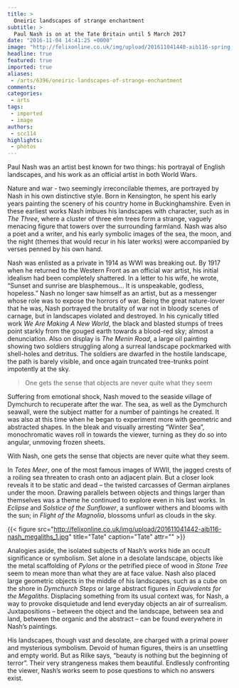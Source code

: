 ```yaml
---
title: >
  Oneiric landscapes of strange enchantment
subtitle: >
  Paul Nash is on at the Tate Britain until 5 March 2017
date: "2016-11-04 14:41:25 +0000"
image: "http://felixonline.co.uk/img/upload/201611041440-aib116-spring_in_the_trenches_ridge_wood_1.jpg"
headline: true
featured: true
imported: true
aliases:
 - /arts/6396/oneiric-landscapes-of-strange-enchantment
comments:
categories:
 - arts
tags:
 - imported
 - image
authors:
 - scc114
highlights:
 - photos
---
```


Paul Nash was an artist best known for two things: his portrayal of English landscapes, and his work as an official artist in both World Wars.

Nature and war - two seemingly irreconcilable themes, are portrayed by Nash in his own distinctive style. Born in Kensington, he spent his early years painting the scenery of his country home in Buckinghamshire. Even in these earliest works Nash imbues his landscapes with character, such as in _The Three_, where a cluster of three elm trees form a strange, vaguely menacing figure that towers over the surrounding farmland. Nash was also a poet and a writer, and his early symbolic images of the sea, the moon, and the night (themes that would recur in his later works) were accompanied by verses penned by his own hand.

Nash was enlisted as a private in 1914 as WWI was breaking out. By 1917 when he returned to the Western Front as an official war artist, his initial idealism had been completely shattered. In a letter to his wife, he wrote, “Sunset and sunrise are blasphemous… It is unspeakable, godless, hopeless.” Nash no longer saw himself as an artist, but as a messenger whose role was to expose the horrors of war. Being the great nature-lover that he was, Nash portrayed the brutality of war not in bloody scenes of carnage, but in landscapes violated and destroyed. In his cynically titled work _We Are Making A New World_, the black and blasted stumps of trees point starkly from the gouged earth towards a blood-red sky; almost a denunciation. Also on display is _The Menin Road_, a large oil painting showing two soldiers struggling along a surreal landscape pockmarked with shell-holes and detritus. The soldiers are dwarfed in the hostile landscape, the path is barely visible, and once again truncated tree-trunks point impotently at the sky.

>  One gets the sense that objects are never quite what they seem

Suffering from emotional shock, Nash moved to the seaside village of Dymchurch to recuperate after the war. The sea, as well as the Dymchurch seawall, were the subject matter for a number of paintings he created. It was also at this time when he began to experiment more with geometric and abstracted shapes. In the bleak and visually arresting “Winter Sea”, monochromatic waves roll in towards the viewer, turning as they do so into angular, unmoving frozen sheets.

With Nash, one gets the sense that objects are never quite what they seem.

In _Totes Meer_, one of the most famous images of WWII, the jagged crests of a roiling sea threaten to crash onto an adjacent plain. But a closer look reveals it to be static and dead – the twisted carcasses of German airplanes under the moon. Drawing parallels between objects and things larger than themselves was a theme he continued to explore even in his last works. In _Eclipse_ and _Solstice of the Sunflower_, a sunflower withers and blooms with the sun; in _Flight of the Magnolia_, blossoms unfurl as clouds in the sky.

{{< figure src="http://felixonline.co.uk/img/upload/201611041442-aib116-nash_megaliths_1.jpg" title="Tate" caption="Tate" attr="" >}}

Analogies aside, the isolated subjects of Nash’s works hide an occult significance or symbolism. Set alone in a desolate landscape, objects like the metal scaffolding of _Pylons_ or the petrified piece of wood in _Stone Tree_ seem to mean more than what they are at face value. Nash also placed large geometric objects in the middle of his landscapes, such as a cube on the shore in _Dymchurch Steps_ or large abstract figures in _Equivalents for the Megaliths_. Displacing something from its usual context was, for Nash, a way to provoke disquietude and lend everyday objects an air of surrealism. Juxtapositions – between the object and the landscape, between sea and land, between the organic and the abstract – can be found everywhere in Nash’s paintings.

His landscapes, though vast and desolate, are charged with a primal power and mysterious symbolism. Devoid of human figures, theirs is an unsettling and empty world. But as Rilke says, “beauty is nothing but the beginning of terror”.  Their very strangeness makes them beautiful. Endlessly confronting the viewer, Nash’s works seem to pose questions to which no answers exist.
